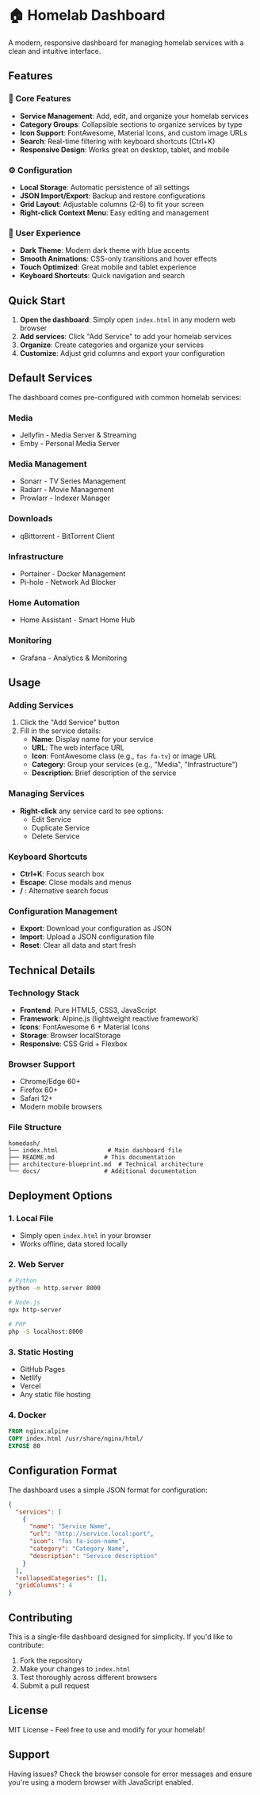 # 🏠 Homelab Dashboard

A modern, responsive dashboard for managing homelab services with a clean and intuitive interface.

## Features

### 🎯 Core Features
- **Service Management**: Add, edit, and organize your homelab services
- **Category Groups**: Collapsible sections to organize services by type
- **Icon Support**: FontAwesome, Material Icons, and custom image URLs
- **Search**: Real-time filtering with keyboard shortcuts (Ctrl+K)
- **Responsive Design**: Works great on desktop, tablet, and mobile

### ⚙️ Configuration
- **Local Storage**: Automatic persistence of all settings
- **JSON Import/Export**: Backup and restore configurations
- **Grid Layout**: Adjustable columns (2-6) to fit your screen
- **Right-click Context Menu**: Easy editing and management

### 📱 User Experience
- **Dark Theme**: Modern dark theme with blue accents
- **Smooth Animations**: CSS-only transitions and hover effects
- **Touch Optimized**: Great mobile and tablet experience
- **Keyboard Shortcuts**: Quick navigation and search

## Quick Start

1. **Open the dashboard**: Simply open `index.html` in any modern web browser
2. **Add services**: Click "Add Service" to add your homelab services
3. **Organize**: Create categories and organize your services
4. **Customize**: Adjust grid columns and export your configuration

## Default Services

The dashboard comes pre-configured with common homelab services:

### Media
- Jellyfin - Media Server & Streaming
- Emby - Personal Media Server

### Media Management
- Sonarr - TV Series Management
- Radarr - Movie Management
- Prowlarr - Indexer Manager

### Downloads
- qBittorrent - BitTorrent Client

### Infrastructure
- Portainer - Docker Management
- Pi-hole - Network Ad Blocker

### Home Automation
- Home Assistant - Smart Home Hub

### Monitoring
- Grafana - Analytics & Monitoring

## Usage

### Adding Services
1. Click the "Add Service" button
2. Fill in the service details:
   - **Name**: Display name for your service
   - **URL**: The web interface URL
   - **Icon**: FontAwesome class (e.g., `fas fa-tv`) or image URL
   - **Category**: Group your services (e.g., "Media", "Infrastructure")
   - **Description**: Brief description of the service

### Managing Services
- **Right-click** any service card to see options:
  - Edit Service
  - Duplicate Service
  - Delete Service

### Keyboard Shortcuts
- **Ctrl+K**: Focus search box
- **Escape**: Close modals and menus
- **/** : Alternative search focus

### Configuration Management
- **Export**: Download your configuration as JSON
- **Import**: Upload a JSON configuration file
- **Reset**: Clear all data and start fresh

## Technical Details

### Technology Stack
- **Frontend**: Pure HTML5, CSS3, JavaScript
- **Framework**: Alpine.js (lightweight reactive framework)
- **Icons**: FontAwesome 6 + Material Icons
- **Storage**: Browser localStorage
- **Responsive**: CSS Grid + Flexbox

### Browser Support
- Chrome/Edge 60+
- Firefox 60+
- Safari 12+
- Modern mobile browsers

### File Structure
```
homedash/
├── index.html              # Main dashboard file
├── README.md              # This documentation
├── architecture-blueprint.md  # Technical architecture
└── docs/                  # Additional documentation
```

## Deployment Options

### 1. Local File
- Simply open `index.html` in your browser
- Works offline, data stored locally

### 2. Web Server
```bash
# Python
python -m http.server 8000

# Node.js
npx http-server

# PHP
php -S localhost:8000
```

### 3. Static Hosting
- GitHub Pages
- Netlify
- Vercel
- Any static file hosting

### 4. Docker
```dockerfile
FROM nginx:alpine
COPY index.html /usr/share/nginx/html/
EXPOSE 80
```

## Configuration Format

The dashboard uses a simple JSON format for configuration:

```json
{
  "services": [
    {
      "name": "Service Name",
      "url": "http://service.local:port",
      "icon": "fas fa-icon-name",
      "category": "Category Name",
      "description": "Service description"
    }
  ],
  "collapsedCategories": [],
  "gridColumns": 4
}
```

## Contributing

This is a single-file dashboard designed for simplicity. If you'd like to contribute:

1. Fork the repository
2. Make your changes to `index.html`
3. Test thoroughly across different browsers
4. Submit a pull request

## License

MIT License - Feel free to use and modify for your homelab!

## Support

Having issues? Check the browser console for error messages and ensure you're using a modern browser with JavaScript enabled.

